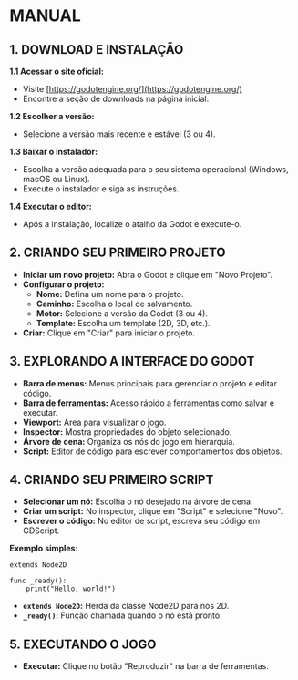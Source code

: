 # MANUAL
## 1. DOWNLOAD E INSTALAÇÃO
**1.1 Acessar o site oficial:**
* Visite [https://godotengine.org/](https://godotengine.org/)
* Encontre a seção de downloads na página inicial.

**1.2 Escolher a versão:**
* Selecione a versão mais recente e estável (3 ou 4).

**1.3 Baixar o instalador:**
* Escolha a versão adequada para o seu sistema operacional (Windows, macOS ou Linux).
* Execute o instalador e siga as instruções.

**1.4 Executar o editor:**
* Após a instalação, localize o atalho da Godot e execute-o.

## 2. CRIANDO SEU PRIMEIRO PROJETO
* **Iniciar um novo projeto:** Abra o Godot e clique em "Novo Projeto".
* **Configurar o projeto:**
    * **Nome:** Defina um nome para o projeto.
    * **Caminho:** Escolha o local de salvamento.
    * **Motor:** Selecione a versão da Godot (3 ou 4).
    * **Template:** Escolha um template (2D, 3D, etc.).
* **Criar:** Clique em "Criar" para iniciar o projeto.

## 3. EXPLORANDO A INTERFACE DO GODOT
* **Barra de menus:** Menus principais para gerenciar o projeto e editar código.
* **Barra de ferramentas:** Acesso rápido a ferramentas como salvar e executar.
* **Viewport:** Área para visualizar o jogo.
* **Inspector:** Mostra propriedades do objeto selecionado.
* **Árvore de cena:** Organiza os nós do jogo em hierarquia.
* **Script:** Editor de código para escrever comportamentos dos objetos.

## 4. CRIANDO SEU PRIMEIRO SCRIPT
* **Selecionar um nó:** Escolha o nó desejado na árvore de cena.
* **Criar um script:** No inspector, clique em "Script" e selecione "Novo".
* **Escrever o código:** No editor de script, escreva seu código em GDScript.

**Exemplo simples:**
```gdscript
extends Node2D

func _ready():
    print("Hello, world!")
```
* **`extends Node2D`:** Herda da classe Node2D para nós 2D.
* **`_ready()`:** Função chamada quando o nó está pronto.

## 5. EXECUTANDO O JOGO
* **Executar:** Clique no botão "Reproduzir" na barra de ferramentas.


